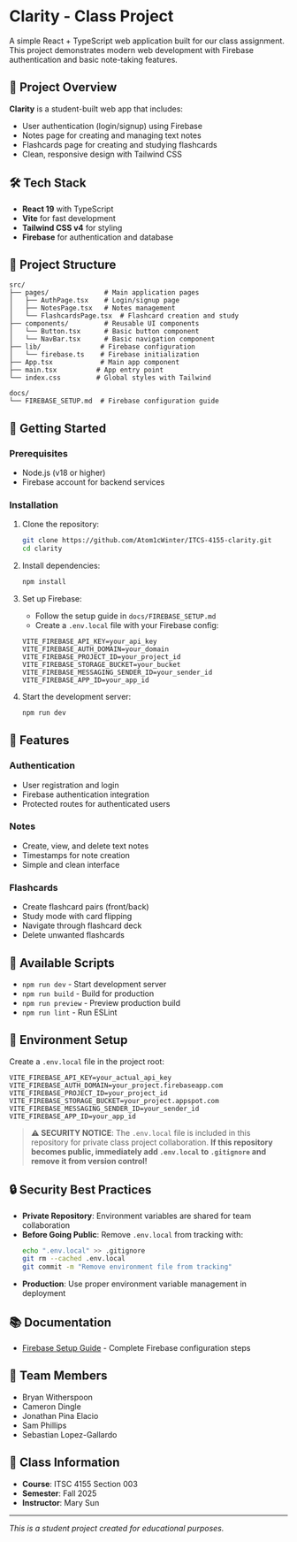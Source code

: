 # Clarity - Class Project

A simple React + TypeScript web application built for our class assignment. This project demonstrates modern web development with Firebase authentication and basic note-taking features.

## 🎯 Project Overview

**Clarity** is a student-built web app that includes:
- User authentication (login/signup) using Firebase
- Notes page for creating and managing text notes  
- Flashcards page for creating and studying flashcards
- Clean, responsive design with Tailwind CSS

## 🛠️ Tech Stack

- **React 19** with TypeScript
- **Vite** for fast development
- **Tailwind CSS v4** for styling
- **Firebase** for authentication and database

## 📁 Project Structure

```
src/
├── pages/              # Main application pages
│   ├── AuthPage.tsx    # Login/signup page
│   ├── NotesPage.tsx   # Notes management
│   └── FlashcardsPage.tsx  # Flashcard creation and study
├── components/         # Reusable UI components
│   └── Button.tsx      # Basic button component
│   └── NavBar.tsx      # Basic navigation component
├── lib/               # Firebase configuration
│   └── firebase.ts    # Firebase initialization
├── App.tsx            # Main app component
├── main.tsx          # App entry point
└── index.css         # Global styles with Tailwind

docs/
└── FIREBASE_SETUP.md  # Firebase configuration guide
```

## 🚀 Getting Started

### Prerequisites
- Node.js (v18 or higher)
- Firebase account for backend services

### Installation

1. Clone the repository:
   ```bash
   git clone https://github.com/Atom1cWinter/ITCS-4155-clarity.git
   cd clarity
   ```

2. Install dependencies:
   ```bash
   npm install
   ```

3. Set up Firebase:
   - Follow the setup guide in `docs/FIREBASE_SETUP.md`
   - Create a `.env.local` file with your Firebase config:
   ```env
   VITE_FIREBASE_API_KEY=your_api_key
   VITE_FIREBASE_AUTH_DOMAIN=your_domain
   VITE_FIREBASE_PROJECT_ID=your_project_id
   VITE_FIREBASE_STORAGE_BUCKET=your_bucket
   VITE_FIREBASE_MESSAGING_SENDER_ID=your_sender_id
   VITE_FIREBASE_APP_ID=your_app_id
   ```

4. Start the development server:
   ```bash
   npm run dev
   ```

## 📱 Features

### Authentication
- User registration and login
- Firebase authentication integration
- Protected routes for authenticated users

### Notes
- Create, view, and delete text notes
- Timestamps for note creation
- Simple and clean interface

### Flashcards  
- Create flashcard pairs (front/back)
- Study mode with card flipping
- Navigate through flashcard deck
- Delete unwanted flashcards

## 📜 Available Scripts

- `npm run dev` - Start development server
- `npm run build` - Build for production  
- `npm run preview` - Preview production build
- `npm run lint` - Run ESLint

## 🔧 Environment Setup

Create a `.env.local` file in the project root:

```env
VITE_FIREBASE_API_KEY=your_actual_api_key
VITE_FIREBASE_AUTH_DOMAIN=your_project.firebaseapp.com
VITE_FIREBASE_PROJECT_ID=your_project_id
VITE_FIREBASE_STORAGE_BUCKET=your_project.appspot.com
VITE_FIREBASE_MESSAGING_SENDER_ID=your_sender_id
VITE_FIREBASE_APP_ID=your_app_id
```

> **⚠️ SECURITY NOTICE**: The `.env.local` file is included in this repository for private class project collaboration. **If this repository becomes public, immediately add `.env.local` to `.gitignore` and remove it from version control!**

## 🔒 Security Best Practices

- **Private Repository**: Environment variables are shared for team collaboration
- **Before Going Public**: Remove `.env.local` from tracking with:
  ```bash
  echo ".env.local" >> .gitignore
  git rm --cached .env.local
  git commit -m "Remove environment file from tracking"
  ```
- **Production**: Use proper environment variable management in deployment

## 📚 Documentation

- [Firebase Setup Guide](./docs/FIREBASE_SETUP.md) - Complete Firebase configuration steps

## 👥 Team Members

- Bryan Witherspoon
- Cameron Dingle
- Jonathan Pina Elacio
- Sam Phillips
- Sebastian Lopez-Gallardo

## 📝 Class Information

- **Course**: ITSC 4155 Section 003
- **Semester**: Fall 2025
- **Instructor**: Mary Sun

---

*This is a student project created for educational purposes.*
